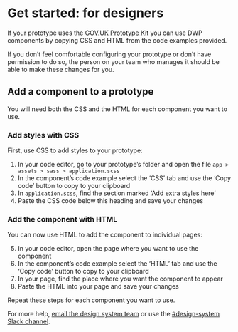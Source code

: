 # Get started: for designers
If your prototype uses the [GOV.UK Prototype Kit](https://govuk-prototype-kit.herokuapp.com/docs) you can use DWP components by copying CSS and HTML from the code examples provided.

If you don’t feel comfortable configuring your prototype or don’t have permission to do so, the person on your team who manages it should be able to make these changes for you.

## Add a component to a prototype
You will need both the CSS and the HTML for each component you want to use. 

### Add styles with CSS
First, use CSS to add styles to your prototype:

1. In your code editor, go to your prototype’s folder and open the file `app > assets > sass > application.scss`
2. In the component’s code example select the ‘CSS’ tab and use the ‘Copy code’ button to copy to your clipboard
3. In `application.scss`, find the section marked ‘Add extra styles here’
4. Paste the CSS code below this heading and save your changes

### Add the component with HTML
You can now use HTML to add the component to individual pages:

5. In your code editor, open the page where you want to use the component
6. In the component’s code example select the ‘HTML’ tab and use the ‘Copy code’ button to copy to your clipboard
7. In your page, find the place where you want the component to appear
8. Paste the HTML into your page and save your changes

Repeat these steps for each component you want to use.

For more help, [email the design system team](mailto:dwp-design-system@engineering.digital.dwp.gov.uk) or use the [#design-system Slack channel](https://dwpdigital.slack.com/archives/CJ11B0VFV).

